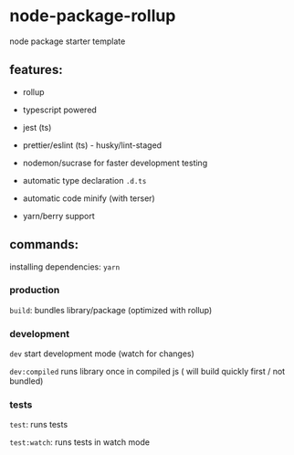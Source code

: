 # node-package-rollup

node package starter template

## features:

-   rollup

-   typescript powered

-   jest (ts)

-   prettier/eslint (ts) - husky/lint-staged

-   nodemon/sucrase for faster development testing

-   automatic type declaration `.d.ts`

-   automatic code minify (with terser)

-   yarn/berry support

## commands:

installing dependencies: `yarn`

### production

`build`: bundles library/package (optimized with rollup)

### development

`dev` start development mode (watch for changes)

`dev:compiled` runs library once in compiled js ( will build quickly first / not bundled)

### tests

`test`: runs tests

`test:watch`: runs tests in watch mode
